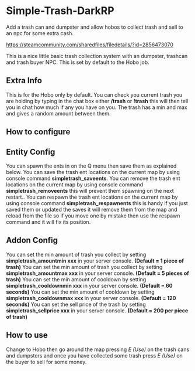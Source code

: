 # Simple-Trash-DarkRP
Add a trash can and dumpster and allow hobos to collect trash and sell to an npc for some extra cash.

https://steamcommunity.com/sharedfiles/filedetails/?id=2856473070

This is a nice little basic trash collection system with an dumpster, trashcan and trash buyer NPC. This is set by default to the Hobo job.

## Extra Info
This is for the Hobo only by default.
You can check you current trash you are holding by typing in the chat box either **/trash** or **!trash** this will then tell you in chat how much if any you have on you.
The trash has a min and max and gives a random amount between them.

## How to configure
## Entity Config
You can spawn the ents in on the Q menu then save them as explained below.
You can save the trash ent locations on the current map by using console command **simpletrash_saveents**.
You can remove the trash ent locations on the current map by using console command **simpletrash_removeents** this will prevent them spawning on the next restart..
You can respawn the trash ent locations on the current map by using console command **simpletrash_respawnents** this is handy if you just saved them or updated the saves it will remove them from the map and reload from the file so if you move one by mistake then use the respawn command and it will fix its position.

## Addon Config
You can set the min amount of trash you collect by setting **simpletrash_amountmin xxx** in your server console. **(Default = 1 piece of trash)**
You can set the min amount of trash you collect by setting **simpletrash_amountmax xxx** in your server console. **(Default = 5 pieces of trash)**
You can set the min amount of cooldown by setting **simpletrash_cooldownmin xxx** in your server console. **(Default = 60 seconds)**
You can set the min amount of cooldown by setting **simpletrash_cooldownmax xxx** in your server console. **(Default = 120 seconds)**
You can set the sell price of the trash by setting **simpletrash_sellprice xxx** in your server console. **(Default = 200 per piece of trash)**

## How to use
Change to Hobo then go around the map pressing *E (Use)* on the trash cans and dumpsters and once you have collected some trash press *E (Use)* on the buyer to sell for some money.
